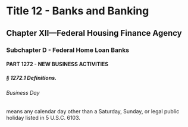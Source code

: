 
# Title 12 - Banks and Banking
## Chapter XII—Federal Housing Finance Agency
### Subchapter D - Federal Home Loan Banks
#### PART 1272 - NEW BUSINESS ACTIVITIES
##### § 1272.1 Definitions.
###### Business Day

means any calendar day other than a Saturday, Sunday, or legal public holiday listed in 5 U.S.C. 6103.
